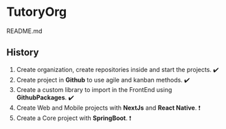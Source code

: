 # TutoryOrg
README.md

## History

1. Create organization, create repositories inside and start the projects. ✔️
2. Create project in **Github** to use agile and kanban methods. ✔️
3. Create a custom library to import in the FrontEnd using **GithubPackages**. ✔️
4. Create Web and Mobile projects with **NextJs** and **React Native**. ❗
5. Create a Core project with **SpringBoot**. ❗
